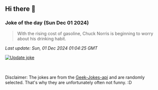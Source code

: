 ## Hi there 👋

### Joke of the day (Sun Dec 01 2024)
<!-- joke -->
>With the rising cost of gasoline, Chuck Norris is beginning to worry about his drinking habit.
<!-- /joke -->

*Last update: Sun, 01 Dec 2024 01:04:25 GMT*

[![Update joke](https://github.com/nclskfm/nclskfm/actions/workflows/joke.yml/badge.svg)](https://github.com/nclskfm/nclskfm/actions/workflows/joke.yml)

<br><br>
Disclaimer: The jokes are from the [Geek-Jokes-api](https://github.com/sameerkumar18/geek-joke-api) and are randomly selected. That's why they are unfortunately often not funny. :D
